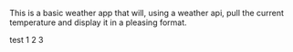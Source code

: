 This is a basic weather app that will, using a weather api, pull the current temperature and display it in a pleasing format.

test 1 2 3
